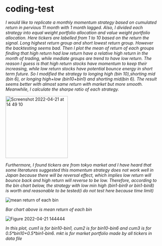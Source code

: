 # coding-test
 *I would like to replicate a monthly momentum strategy based on cumulated 
 return in pervious 11 month with 1 month lagged. Also, I divided each 
 strategy into equal weight portfolio allocation and value weight portfolio allocation. Here tickers are labelled 
 from 1 to 10 based on the return the signal. Long highest return group and 
 short lowest return group. However the backtesting seems bad. Then I plot 
 the mean of return of each groups finding that high return had low return 
 have a relative high return in the month of trading, while mediate  groups
 are trend to have low return. The reason I guess is that high return stocks
 have momentum to keep their increasing, while low return stocks have
 potential bounce energy in short term future. So I modified the strategy to 
 longing high (bin 10),shorting mid (bin 6), or longing high+low (bin10+bin1)
 and shorting mid(bin 6). The result seems better with almost same return with market but more smooth. Meanwhile, I calculate the sharpe ratio of each strategy.*
 
 <img width="205" alt="Screenshot 2022-04-21 at 14 49 10" src="https://user-images.githubusercontent.com/99357310/164391492-2ab5e7ab-20ea-45a3-9f9d-17b4d72002af.png">

 *Furthermore, I found tickers are from tokyo market and I have heard that some 
 literatures suggested this momentum strategy does not work well in Japan because there will be reversal effect, which implies low return will bounce back and high return will reverse to be low. Therefore, according to the bin chart below, the strategy with low min high (bin1-bin9 or bin1-bin8) is worth and reasonable to be tested(i do not test here because time limit)*
 
![mean return of each bin](https://user-images.githubusercontent.com/99357310/164297863-f5a30420-f17e-4daf-9175-e621d75c5740.png)

*Bar chart above is mean return of each bin*

![Figure 2022-04-21 144444](https://user-images.githubusercontent.com/99357310/164390813-a4f21f42-6f0c-4652-8f2f-074d5cc2946b.png)


*In this plot, cum1 is for bin10-bin1, cum2 is for bin10-bin6 and cum3 is for 0.5\*bin10+0.5\*bin1-bin6. mkt is for market portfolio made by all tickers in 
data file*
